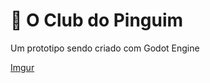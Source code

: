 # 🐧 O Club do Pinguim
Um prototipo sendo criado com Godot Engine 

[Imgur](https://i.imgur.com/VnJzWCF.png)



